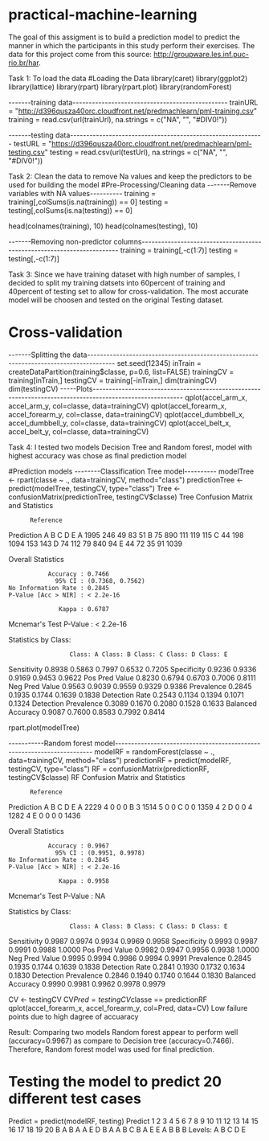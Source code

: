 # practical-machine-learning
The goal of this assigment is to build a prediction model to predict the manner in which the
participants in this study perform their exercises. The data for this project come from this 
source: http://groupware.les.inf.puc-rio.br/har. 
  
Task 1: To load the data
#Loading the Data
library(caret) 
library(ggplot2)
library(lattice)
library(rpart)
library(rpart.plot)
library(randomForest)

-------training data------------------------------------------------
trainURL = "http://d396qusza40orc.cloudfront.net/predmachlearn/pml-training.csv"  
training = read.csv(url(trainUrl), na.strings = c("NA", "", "#DIV0!"))

-------testing data------------------------------------------------------------
testURL = "https://d396qusza40orc.cloudfront.net/predmachlearn/pml-testing.csv"
testing = read.csv(url(testUrl), na.strings = c("NA", "", "#DIV0!"))

Task 2: Clean the data to remove Na values and keep the predictors to be  used for building the model
#Pre-Processing/Cleaning data
-------Remove variables with NA values----------
training = training[,colSums(is.na(training)) == 0]
testing = testing[,colSums(is.na(testing)) == 0]

head(colnames(training), 10)
head(colnames(testing), 10)

-------Removing non-predictor columns-----------------------------------------------------------------------
training = training[,-c(1:7)]
testing = testing[,-c(1:7)]

Task 3: Since we have training dataset with high number of samples, I decided to  split my training datsets into 60percent of training and 40percent of testing set to allow for cross-validation. The most accurate model will be choosen and tested on the original Testing dataset. 

# Cross-validation
-------Splitting the data--------------------------------------------------------------------------------------
set.seed(12345)
inTrain = createDataPartition(training$classe, p=0.6, list=FALSE)
trainingCV = training[inTrain,]
testingCV = training[-inTrain,]
dim(trainingCV)
dim(testingCV)
-----Plots----------------------------------------------------------------------------------------------------------
qplot(accel_arm_x, accel_arm_y, col=classe, data=trainingCV)
qplot(accel_forearm_x, accel_forearm_y, col=classe, data=trainingCV)
qplot(accel_dumbbell_x, accel_dumbbell_y, col=classe, data=trainingCV)
qplot(accel_belt_x, accel_belt_y, col=classe, data=trainingCV) 

Task 4: I tested two models Decision Tree and Random forest, model with highest accuracy was chose as final prediction model 

#Prediction models
--------Classification Tree model----------
modelTree <- rpart(classe ~ ., data=trainingCV, method="class")
predictionTree <- predict(modelTree, testingCV, type="class")
Tree <- confusionMatrix(predictionTree, testingCV$classe)
Tree
Confusion Matrix and Statistics

          Reference
Prediction    A    B    C    D    E
         A 1995  246   49   83   51
         B   75  890  111  119  115
         C   44  198 1094  153  143
         D   74  112   79  840   94
         E   44   72   35   91 1039

Overall Statistics
                                          
               Accuracy : 0.7466          
                 95% CI : (0.7368, 0.7562)
    No Information Rate : 0.2845          
    P-Value [Acc > NIR] : < 2.2e-16       
                                          
                  Kappa : 0.6787          
                                          
 Mcnemar's Test P-Value : < 2.2e-16       

Statistics by Class:

                     Class: A Class: B Class: C Class: D Class: E
Sensitivity            0.8938   0.5863   0.7997   0.6532   0.7205
Specificity            0.9236   0.9336   0.9169   0.9453   0.9622
Pos Pred Value         0.8230   0.6794   0.6703   0.7006   0.8111
Neg Pred Value         0.9563   0.9039   0.9559   0.9329   0.9386
Prevalence             0.2845   0.1935   0.1744   0.1639   0.1838
Detection Rate         0.2543   0.1134   0.1394   0.1071   0.1324
Detection Prevalence   0.3089   0.1670   0.2080   0.1528   0.1633
Balanced Accuracy      0.9087   0.7600   0.8583   0.7992   0.8414

rpart.plot(modelTree)
 

-----------Random forest model-----------------------------------------------------------------------
modelRF = randomForest(classe ~ ., data=trainingCV, method="class")
predictionRF = predict(modelRF, testingCV, type="class")
RF = confusionMatrix(predictionRF, testingCV$classe)
RF
Confusion Matrix and Statistics

          Reference
Prediction    A    B    C    D    E
         A 2229    4    0    0    0
         B    3 1514    5    0    0
         C    0    0 1359    4    2
         D    0    0    4 1282    4
         E    0    0    0    0 1436

Overall Statistics
                                          
               Accuracy : 0.9967          
                 95% CI : (0.9951, 0.9978)
    No Information Rate : 0.2845          
    P-Value [Acc > NIR] : < 2.2e-16       
                                          
                  Kappa : 0.9958          
                                          
 Mcnemar's Test P-Value : NA              

Statistics by Class:

                     Class: A Class: B Class: C Class: D Class: E
Sensitivity            0.9987   0.9974   0.9934   0.9969   0.9958
Specificity            0.9993   0.9987   0.9991   0.9988   1.0000
Pos Pred Value         0.9982   0.9947   0.9956   0.9938   1.0000
Neg Pred Value         0.9995   0.9994   0.9986   0.9994   0.9991
Prevalence             0.2845   0.1935   0.1744   0.1639   0.1838
Detection Rate         0.2841   0.1930   0.1732   0.1634   0.1830
Detection Prevalence   0.2846   0.1940   0.1740   0.1644   0.1830
Balanced Accuracy      0.9990   0.9981   0.9962   0.9978   0.9979

CV <- testingCV
CV$Pred = testingCV$classe == predictionRF
qplot(accel_forearm_x, accel_forearm_y, col=Pred, data=CV)
Low failure points due to high dagree of accuaracy 

Result: Comparing two models Random forest appear to perform well (accuracy=0.9967) as compare to Decision tree (accuracy=0.7466). Therefore, Random forest model was used for final prediction. 

# Testing the model to predict 20 different test cases
Predict = predict(modelRF, testing)
Predict
1  2  3  4  5  6  7  8  9 10 11 12 13 14 15 16 17 18 19 20 
 B  A  B  A  A  E  D  B  A  A  B  C  B  A  E  E  A  B  B  B 
Levels: A B C D E
